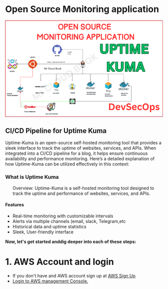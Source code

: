 # Open Source Monitoring application

![image](monitoring.png)

<h2> CI/CD Pipeline for Uptime Kuma</h2>
<p>Uptime-Kuma is an open-source self-hosted monitoring tool that provides a sleek 
  interface to track the uptime of websites, services, and APIs. When integrated into 
  a CI/CD pipeline for a blog, it helps ensure continuous availability and performance 
  monitoring. Here’s a detailed explanation of how Uptime-Kuma can be utilized effectively in this context:</p>

<h3>What is Uptime Kuma</h3>
<div>
  <ul>
    Overview: Uptime-Kuma is a self-hosted monitoring tool designed to track
    the uptime and performance of websites, services, and APIs.
  </ul>
  <h4>Features</h4>
  <ul>
    <li>Real-time monitoring with customizable intervals</li>
    <li>Alerts via multiple channels (email, slack, Telegram,etc</li>
    <li>Historical data and uptime statistics</li>
    <li>Sleek, User-friendly interface</li>
  </ul>
</div>
 <b> Now, let's get started anddig deeper into each of these steps:</b>
<h1>1. AWS Account and login</h1>
<ul>
  <li>If you don't have and AWS account sign up at <a href="https://aws.amazon.com/activate/registration">AWS Sign Up</li>
  <li>Login to AWS management Console.</li>
</ul>
